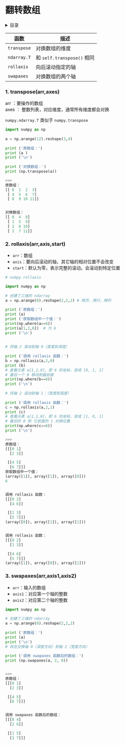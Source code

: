 # 翻转数组

<details>

<summary>目录</summary>

[#1.-transpose-arr-axes](fan-zhuan-shu-zu.md#1.-transpose-arr-axes "mention") 对换维度

[#2.-rollaxis-arr-axis-start](fan-zhuan-shu-zu.md#2.-rollaxis-arr-axis-start "mention")

[#3.-swapaxes-arr-axis1-axis2](fan-zhuan-shu-zu.md#3.-swapaxes-arr-axis1-axis2 "mention")

</details>

| 函数          | 描述                      |
| ----------- | ----------------------- |
| `transpose` | 对换数组的维度                 |
| `ndarray.T` | 和 `self.transpose()` 相同 |
| `rollaxis`  | 向后滚动指定的轴                |
| `swapaxes`  | 对换数组的两个轴                |

### 1. transpose(arr,axes)

arr ：要操作的数组\
axes ： 整数列表，对应维度，通常所有维度都会对换

`numpy.ndarray.T` 类似于 `numpy.transpose`&#x20;

```python
import numpy as np
 
a = np.arange(12).reshape(3,4)
 
print ('原数组：')
print (a )
print ('\n')
 
print ('对换数组：')
print (np.transpose(a))

>>>
原数组：
[[ 0  1  2  3]
 [ 4  5  6  7]
 [ 8  9 10 11]]


对换数组：
[[ 0  4  8]
 [ 1  5  9]
 [ 2  6 10]
 [ 3  7 11]]
```

### 2. rollaxis(arr,axis,start)

* `arr`：数组
* `axis`：要向后滚动的轴，其它轴的相对位置不会改变
* `start`：默认为零，表示完整的滚动。会滚动到特定位置

```python
# numpy.rollaxis

import numpy as np
 
# 创建了三维的 ndarray
a = np.arange(8).reshape(2,2,2) # 两页，两行，两列
 
print ('原数组：')
print (a)
print ('获取数组中一个值：')
print(np.where(a==6))   
print(a[1,1,0])  # 为 6
print ('\n')
 
 
# 将轴 2 滚动到轴 0（宽度到深度）
 
print ('调用 rollaxis 函数：')
b = np.rollaxis(a,2,0)
print (b)
# 查看元素 a[1,1,0]，即 6 的坐标，变成 [0, 1, 1]
# 最后一个 0 移动到最前面
print(np.where(b==6))   
print ('\n')
 
# 将轴 2 滚动到轴 1：（宽度到高度）
 
print ('调用 rollaxis 函数：')
c = np.rollaxis(a,2,1)
print (c)
# 查看元素 a[1,1,0]，即 6 的坐标，变成 [1, 0, 1]
# 最后的 0 和 它前面的 1 对换位置
print(np.where(c==6))   
print ('\n')

>>>
原数组：
[[[0 1]
  [2 3]]

 [[4 5]
  [6 7]]]
获取数组中一个值：
(array([1]), array([1]), array([0]))
6


调用 rollaxis 函数：
[[[0 2]
  [4 6]]

 [[1 3]
  [5 7]]]
(array([0]), array([1]), array([1]))


调用 rollaxis 函数：
[[[0 2]
  [1 3]]

 [[4 6]
  [5 7]]]
(array([1]), array([0]), array([1]))

```

### 3. swapaxes(arr,axis1,axis2)

* `arr`：输入的数组
* `axis1`：对应第一个轴的整数
* `axis2`：对应第二个轴的整数

```python
import numpy as np
 
# 创建了三维的 ndarray
a = np.arange(8).reshape(2,2,2)
 
print ('原数组：')
print (a)
print ('\n')
# 现在交换轴 0（深度方向）到轴 2（宽度方向）
 
print ('调用 swapaxes 函数后的数组：')
print (np.swapaxes(a, 2, 0))


>>>
原数组：
[[[0 1]
  [2 3]]

 [[4 5]
  [6 7]]]


调用 swapaxes 函数后的数组：
[[[0 4]
  [2 6]]

 [[1 5]
  [3 7]]]
```
